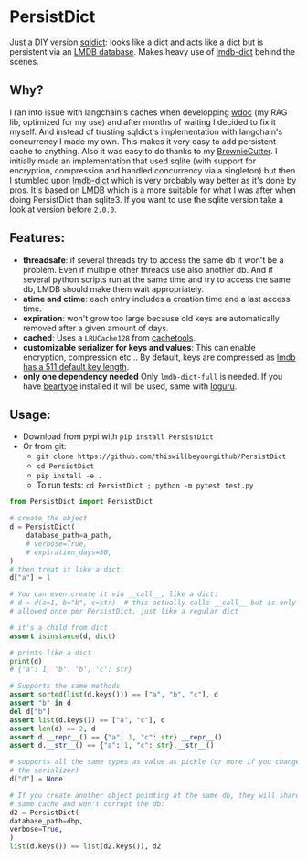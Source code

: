 # PersistDict

Just a DIY version [sqldict](https://github.com/piskvorky/sqlitedict): looks like a dict and acts like a dict but is persistent via an [LMDB database](https://en.wikipedia.org/wiki/Lightning_Memory-Mapped_Database). Makes heavy use of [lmdb-dict](https://github.com/uchicago-dsi/lmdb-dict) behind the scenes.

## Why?

I ran into issue with langchain's caches when developping [wdoc](https://github.com/thiswillbeyourgithub/WDoc) (my RAG lib, optimized for my use) and after months of waiting I decided to fix it myself. And instead of trusting sqldict's implementation with langchain's concurrency I made my own.
This makes it very easy to add persistent cache to anything.
Also it was easy to do thanks to my [BrownieCutter](https://pypi.org/project/BrownieCutter/).
I initially made an implementation that used sqlite (with support for encryption, compression and handled concurrency via a singleton) but then I stumbled upon [lmdb-dict](https://github.com/uchicago-dsi/lmdb-dict) which is very probably way better as it's done by pros. It's based on [LMDB](https://en.wikipedia.org/wiki/LMDB) which is a more suitable for what I was after when doing PersistDict than sqlite3. If you want to use the sqlite version take a look at version before `2.0.0`.

## Features:
- **threadsafe**: if several threads try to access the same db it won't be a
  problem. Even if multiple other threads use also another db. And if several
  python scripts run at the same time and try to access the same db, LMDB
  should make them wait appropriately.
- **atime and ctime**: each entry includes a creation time and a last access time.
- **expiration**: won't grow too large because old keys are automatically removed after a given amount of days.
- **cached**: Uses a `LRUCache128` from [cachetools](https://github.com/tkem/cachetools/).
- **customizable serializer for keys and values**: This can enable encryption, compression etc... By default, keys are compressed as [lmdb has a 511 default key length](https://stackoverflow.com/questions/66456228/increase-max-key-size-lmdb-key-value-database-in-python).
- **only one dependency needed** Only `lmdb-dict-full` is needed. If you have [beartype](https://github.com/beartype/beartype/) installed it will be used, same with [loguru](https://loguru.readthedocs.io/).


## Usage:
* Download from pypi with `pip install PersistDict`
* Or from git:
    * `git clone https://github.com/thiswillbeyourgithub/PersistDict`
    * `cd PersistDict`
    * `pip install -e .`
    * To run tests: `cd PersistDict ; python -m pytest test.py`

``` python
from PersistDict import PersistDict

# create the object
d = PersistDict(
    database_path=a_path,
    # verbose=True,
    # expiration_days=30,
)
# then treat it like a dict:
d["a"] = 1

# You can even create it via __call__, like a dict:
# d = d(a=1, b="b", c=str)  # this actually calls __call__ but is only
# allowed once per PersistDict, just like a regular dict

# it's a child from dict
assert isinstance(d, dict)

# prints like a dict
print(d)
# {'a': 1, 'b': 'b', 'c': str}

# Supports the same methods
assert sorted(list(d.keys())) == ["a", "b", "c"], d
assert "b" in d
del d["b"]
assert list(d.keys()) == ["a", "c"], d
assert len(d) == 2, d
assert d.__repr__() == {"a": 1, "c": str}.__repr__()
assert d.__str__() == {"a": 1, "c": str}.__str__()

# supports all the same types as value as pickle (or more if you change
# the serializer)
d["d"] = None

# If you create another object pointing at the same db, they will share the
# same cache and won't corrupt the db:
d2 = PersistDict(
database_path=dbp,
verbose=True,
)
list(d.keys()) == list(d2.keys()), d2
```
